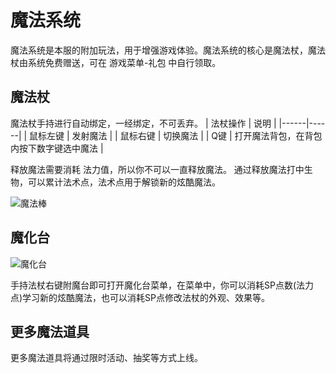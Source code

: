 # 魔法系统

魔法系统是本服的附加玩法，用于增强游戏体验。魔法系统的核心是魔法杖，魔法杖由系统免费赠送，可在 游戏菜单-礼包 中自行领取。

## 魔法杖

魔法杖手持进行自动绑定，一经绑定，不可丢弃。
| 法杖操作 | 说明 |
|------|------|
| 鼠标左键 | 发射魔法 |
| 鼠标右键 | 切换魔法 |
| Q键 | 打开魔法背包，在背包内按下数字键选中魔法 |

释放魔法需要消耗 法力值，所以你不可以一直释放魔法。
通过释放魔法打中生物，可以累计法术点，法术点用于解锁新的炫酷魔法。

![魔法棒](https://pic1.imgdb.cn/item/67bd855bd0e0a243d4050ec1.png)

## 魔化台

![魔化台](https://pic1.imgdb.cn/item/67bd8557d0e0a243d4050eb9.png)

手持法杖右键附魔台即可打开魔化台菜单，在菜单中，你可以消耗SP点数(法力点)学习新的炫酷魔法，也可以消耗SP点修改法杖的外观、效果等。

## 更多魔法道具

更多魔法道具将通过限时活动、抽奖等方式上线。